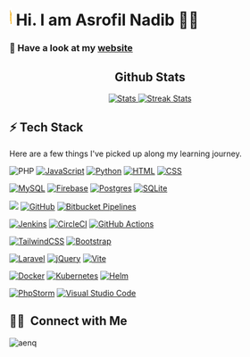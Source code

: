 # <img src="https://raw.githubusercontent.com/ABSphreak/ABSphreak/master/gifs/Hi.gif" height="32px" width="5px"> Hi. I am Asrofil Nadib 👨‍💻

### 🔭 Have a look at my [website](porto)
<div align='center'>
  <h2>Github Stats</h2>
    <a href="https://github-readme-stats.vercel.app">
        <img width="49%" alt="Stats" src="https://github-readme-stats.vercel.app/api?&count_private=true&include_all_commits=true&username=asrofilnadib&theme=onedark&custom_title=GitHub+Stats&hide_border=true"/>
    </a>
    <a href="https://github-readme-streak-stats.herokuapp.com">
        <img width="49%" alt="Streak Stats" src="https://github-readme-streak-stats.herokuapp.com/?user=asrofilnadib&theme=onedark&hide_border=true"/>
    </a> 
<!--     <h2>Trophies</h2>
    <a href="https://github.com/ryo-ma/github-profile-trophy">
        <img width="98%" alt="Trophy" src="https://github-profile-trophy.vercel.app/?username=asrofilnadib&row=4&theme=onedark&no-frame=true"/>
    </a> -->
</div>

## ⚡ Tech Stack

Here are a few things I've picked up along my learning journey.

![PHP](https://img.shields.io/badge/php-%23777BB4.svg?&logo=php&logoColor=white) [![JavaScript](https://img.shields.io/badge/JavaScript-F7DF1E?logo=javascript&logoColor=000)](#) [![Python](https://img.shields.io/badge/Python-3776AB?logo=python&logoColor=fff)](#)  [![HTML](https://img.shields.io/badge/HTML-%23E34F26.svg?logo=html5&logoColor=white)](#) [![CSS](https://img.shields.io/badge/CSS-1572B6?logo=css3&logoColor=fff)](#)

 [![MySQL](https://img.shields.io/badge/MySQL-4479A1?logo=mysql&logoColor=fff)](#) [![Firebase](https://img.shields.io/badge/Firebase-039BE5?logo=Firebase&logoColor=white)](#) [![Postgres](https://img.shields.io/badge/Postgres-%23316192.svg?logo=postgresql&logoColor=white)](#) [![SQLite](https://img.shields.io/badge/SQLite-%2307405e.svg?logo=sqlite&logoColor=white)](#)

 ![](https://img.shields.io/badge/git%20-%23F05033.svg?&style=for-the-badge&logo=git&logoColor=white)  [![GitHub](https://img.shields.io/badge/GitHub-%23121011.svg?logo=github&logoColor=white)](#) [![Bitbucket Pipelines](https://img.shields.io/badge/Bitbucket_Pipelines-0052CC?logo=bitbucket&logoColor=white)](#)

 [![Jenkins](https://img.shields.io/badge/Jenkins-D24939?logo=jenkins&logoColor=white)](#) [![CircleCI](https://img.shields.io/badge/CircleCI-343434?logo=circleci&logoColor=fff)](#) [![GitHub Actions](https://img.shields.io/badge/GitHub_Actions-2088FF?logo=github-actions&logoColor=white)](#)
 
[![TailwindCSS](https://img.shields.io/badge/Tailwind%20CSS-%2338B2AC.svg?logo=tailwind-css&logoColor=white)](#) [![Bootstrap](https://img.shields.io/badge/Bootstrap-7952B3?logo=bootstrap&logoColor=fff)](#)

 [![Laravel](https://img.shields.io/badge/Laravel-%23FF2D20.svg?logo=laravel&logoColor=white)](#) [![jQuery](https://img.shields.io/badge/jQuery-0769AD?logo=jquery&logoColor=fff)](#) [![Vite](https://img.shields.io/badge/Vite-646CFF?logo=vite&logoColor=fff)](#)
 
  [![Docker](https://img.shields.io/badge/Docker-2496ED?logo=docker&logoColor=fff)](#) [![Kubernetes](https://img.shields.io/badge/Kubernetes-326CE5?logo=kubernetes&logoColor=fff)](#) [![Helm](https://img.shields.io/badge/Helm-0F1689?logo=helm&logoColor=fff)](#)

 [![PhpStorm](https://img.shields.io/badge/PhpStorm-000?logo=phpstorm&logoColor=fff)](#) [![Visual Studio Code](https://custom-icon-badges.demolab.com/badge/Visual%20Studio%20Code-0078d7.svg?logo=vsc&logoColor=white)](#)

## 🤝🏻 &nbsp;Connect with Me
<!--
<p align="center">
<a href="#"><img src="https://img.shields.io/badge/-adityavsingh.com-3423A6?style=flat&logo=Google-Chrome&logoColor=white"/></a>
<a href="#"><img src="https://img.shields.io/badge/-Aditya%20Vikram%20Singh-0077B5?style=flat&logo=Linkedin&logoColor=white"/></a>
<a href="mailto:avsingh@umass.edu"><img src="https://img.shields.io/badge/-avsingh@umass.edu-D14836?style=flat&logo=Gmail&logoColor=white"/></a>
<a href="#"><img src="https://img.shields.io/badge/-@adityavs__-E4405F?style=flat&logo=Instagram&logoColor=white"/></a>
<a href="#"><img src="https://img.shields.io/badge/-@AVS1508-1877F2?style=flat&logo=Facebook&logoColor=white"/></a>
<a href="#"><img src="https://img.shields.io/badge/-@AVS1508-BD081C?style=flat&logo=Pinterest&logoColor=white"/></a>
<a href="#"><img src="https://img.shields.io/badge/-@AVS1508-1769FF?style=flat&logo=Behance&logoColor=white"/></a>
</p>
-->

 <p align="left"> <img src="https://komarev.com/ghpvc/?username=asrofilnadib&label=Profile%20views&color=0e75b6&style=flat" alt="aenq" /> </p>

<!--
**asrofilnadib/asrofilnadib** is a ✨ _special_ ✨ repository because its `README.md` (this file) appears on your GitHub profile.

Here are some ideas to get you started:

- 🔭 I’m currently working on ...
- 🌱 I’m currently learning ...
- 👯 I’m looking to collaborate on ...
- 🤔 I’m looking for help with ...
- 💬 Ask me about ...
- 📫 How to reach me: ...
- 😄 Pronouns: ...
- ⚡ Fun fact: ...
-->
